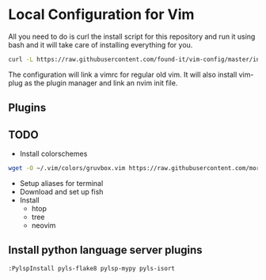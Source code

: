 # Local Configuration for Vim

All you need to do is curl the install script for this repository and run it
using bash and it will take care of installing everything for you.

```bash
curl -L https://raw.githubusercontent.com/found-it/vim-config/master/install.sh | bash
```

The configuration will link a vimrc for regular old vim. It will also install
vim-plug as the plugin manager and link an nvim init file.

## Plugins


## TODO
* Install colorschemes
```bash
wget -O ~/.vim/colors/gruvbox.vim https://raw.githubusercontent.com/morhetz/gruvbox/master/colors/gruvbox.vim
```
* Setup aliases for terminal
* Download and set up fish
* Install
    * htop
    * tree
    * neovim

## Install python language server plugins

```sh
:PylspInstall pyls-flake8 pylsp-mypy pyls-isort
```
